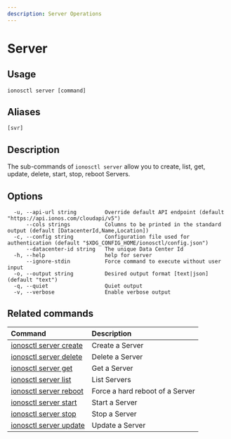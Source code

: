 ```yaml
---
description: Server Operations
---
```


# Server

## Usage

```text
ionosctl server [command]
```

## Aliases

```text
[svr]
```

## Description

The sub-commands of `ionosctl server` allow you to create, list, get, update, delete, start, stop, reboot Servers.

## Options

```text
  -u, --api-url string         Override default API endpoint (default "https://api.ionos.com/cloudapi/v5")
      --cols strings           Columns to be printed in the standard output (default [DatacenterId,Name,Location])
  -c, --config string          Configuration file used for authentication (default "$XDG_CONFIG_HOME/ionosctl/config.json")
      --datacenter-id string   The unique Data Center Id
  -h, --help                   help for server
      --ignore-stdin           Force command to execute without user input
  -o, --output string          Desired output format [text|json] (default "text")
  -q, --quiet                  Quiet output
  -v, --verbose                Enable verbose output
```

## Related commands

| Command | Description |
| :--- | :--- |
| [ionosctl server create](create.md) | Create a Server |
| [ionosctl server delete](delete.md) | Delete a Server |
| [ionosctl server get](get.md) | Get a Server |
| [ionosctl server list](list.md) | List Servers |
| [ionosctl server reboot](reboot.md) | Force a hard reboot of a Server |
| [ionosctl server start](start.md) | Start a Server |
| [ionosctl server stop](stop.md) | Stop a Server |
| [ionosctl server update](update.md) | Update a Server |

